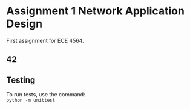 # Assignment 1 Network Application Design

First assignment for ECE 4564.

## 42

## Testing 

To run tests, use the command: <br>
`python -m unittest`